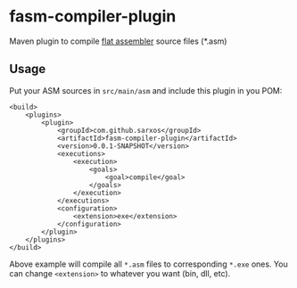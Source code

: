 fasm-compiler-plugin
====================

Maven plugin to compile [flat assembler](http://flatassembler.net/) source files (*.asm)

## Usage

Put your ASM sources in ```src/main/asm``` and include this plugin in you POM:

```
<build>
	<plugins>
		<plugin>
			<groupId>com.github.sarxos</groupId>
			<artifactId>fasm-compiler-plugin</artifactId>
			<version>0.0.1-SNAPSHOT</version>
			<executions>
				<execution>
					<goals>
						<goal>compile</goal>
					</goals>
				</execution>
			</executions>
			<configuration>
				<extension>exe</extension>
			</configuration>
		</plugin>
	</plugins>
</build>
```

Above example will compile all ```*.asm``` files to corresponding ```*.exe``` ones. You
can change ```<extension>``` to whatever you want (bin, dll, etc). 
